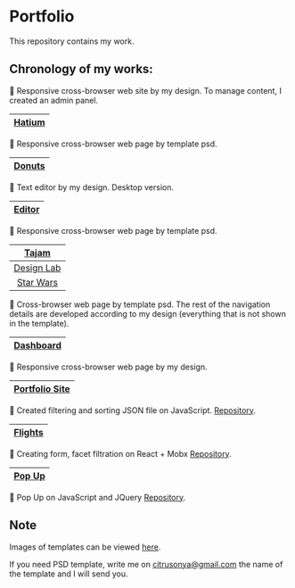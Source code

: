 # Portfolio
This repository contains my work.
## Chronology of my works:

:small_orange_diamond: Responsive cross-browser web site by my design. 
To manage content, I created an admin panel.

| [Hatium](https://hatium.ru) |
|:---------:|

:small_orange_diamond: Responsive cross-browser web page by template psd.

| [Donuts](https://citrusonya.github.io/donuts/) |
|:---------:|

:small_orange_diamond: Text editor by my design. Desktop version.

| [Editor](https://citrusonya.github.io/editor/) |
|:---------:|

:small_orange_diamond: Responsive cross-browser web page by template psd.

| [Tajam](https://citrusonya.github.io/tajam/) |
|:---------:|
| [Design Lab](https://citrusonya.github.io/designLab/) |
| [Star Wars](https://citrusonya.github.io/starwars/) |

:small_orange_diamond: Cross-browser web page by template psd.
The rest of the navigation details are developed according to my design (everything that is not shown in the template).

| [Dashboard](https://citrusonya.github.io/dashboard/) |
|:---------:|

:small_orange_diamond: Responsive cross-browser web page by my design.

| [Portfolio Site](https://citrusonya.github.io) |
|:---------:|

:small_orange_diamond: Created filtering and sorting JSON file on JavaScript. [Repository](https://github.com/citrusonya/flights).

| [Flights](https://citrusonya.github.io/flights/) |
|:---------:|

:small_orange_diamond: Creating form, facet filtration on React + Mobx [Repository](https://github.com/citrusonya/test-location).

| [Pop Up](https://citrusonya.github.io/popUp/) |
|:---------:|

:small_orange_diamond: Pop Up on JavaScript and JQuery [Repository](https://github.com/citrusonya/pop-up).

## Note
Images of templates can be viewed [here](https://github.com/citrusonya/citrusonya.github.io/tree/master/template%20images).

If you need PSD template, write me on citrusonya@gmail.com the name of the template and I will send you.
